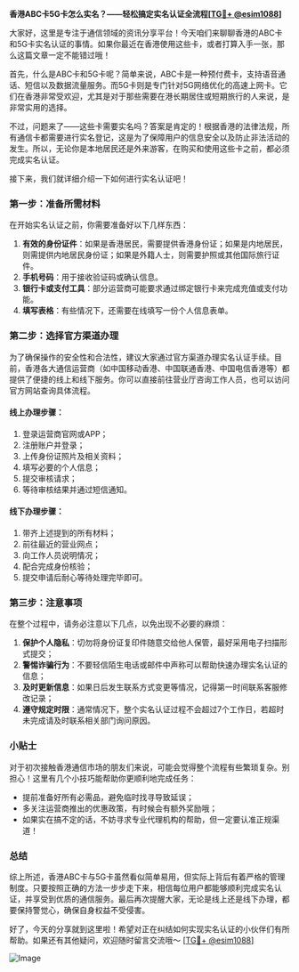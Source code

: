 **香港ABC卡5G卡怎么实名？——轻松搞定实名认证全流程[[TG💪+ @esim1088](https://t.me/s/esim1088)]**

大家好，这里是专注于通信领域的资讯分享平台！今天咱们来聊聊香港的ABC卡和5G卡实名认证的事情。如果你最近在香港使用这些卡，或者打算入手一张，那么这篇文章一定不能错过哦！

首先，什么是ABC卡和5G卡呢？简单来说，ABC卡是一种预付费卡，支持语音通话、短信以及数据流量服务。而5G卡则是专门针对5G网络优化的高速上网卡。它们在香港非常受欢迎，尤其是对于那些需要在港长期居住或短期旅行的人来说，是非常实用的选择。

不过，问题来了——这些卡需要实名吗？答案是肯定的！根据香港的法律法规，所有通信卡都需要进行实名登记，这是为了保障用户的信息安全以及防止非法活动的发生。所以，无论你是本地居民还是外来游客，在购买和使用这些卡之前，都必须完成实名认证。

接下来，我们就详细介绍一下如何进行实名认证吧！

### 第一步：准备所需材料

在开始实名认证之前，你需要准备好以下几样东西：

1. **有效的身份证件**：如果是香港居民，需要提供香港身份证；如果是内地居民，则需提供内地居民身份证；如果是外籍人士，则需要护照或其他国际旅行证件。
2. **手机号码**：用于接收验证码或确认信息。
3. **银行卡或支付工具**：部分运营商可能要求通过绑定银行卡来完成充值或支付功能。
4. **填写表格**：有些情况下，还需要在线填写一份个人信息表单。

### 第二步：选择官方渠道办理

为了确保操作的安全性和合法性，建议大家通过官方渠道办理实名认证手续。目前，香港各大通信运营商（如中国移动香港、中国联通香港、中国电信香港等）都提供了便捷的线上和线下服务。你可以直接前往营业厅咨询工作人员，也可以访问官方网站查询具体流程。

#### 线上办理步骤：
1. 登录运营商官网或APP；
2. 注册账户并登录；
3. 上传身份证照片及相关资料；
4. 填写必要的个人信息；
5. 提交审核请求；
6. 等待审核结果并通过短信通知。

#### 线下办理步骤：
1. 带齐上述提到的所有材料；
2. 前往最近的营业网点；
3. 向工作人员说明情况；
4. 配合完成身份核验；
5. 提交申请后耐心等待处理完毕即可。

### 第三步：注意事项

在整个过程中，请务必注意以下几点，以免出现不必要的麻烦：

1. **保护个人隐私**：切勿将身份证复印件随意交给他人保管，最好采用电子扫描形式提交；
2. **警惕诈骗行为**：不要轻信陌生电话或邮件中声称可以帮助快速办理实名认证的信息；
3. **及时更新信息**：如果日后发生联系方式变更等情况，记得第一时间联系客服修改记录；
4. **遵守规定时限**：通常情况下，整个实名认证过程不会超过7个工作日，若超时未完成请及时联系相关部门询问原因。

### 小贴士

对于初次接触香港通信市场的朋友们来说，可能会觉得整个流程有些繁琐复杂。别担心！这里有几个小技巧能帮助你更顺利地完成任务：

- 提前准备好所有必需品，避免临时找寻导致延误；
- 多关注运营商推出的优惠政策，有时候会有额外奖励哦；
- 如果实在搞不定的话，不妨寻求专业代理机构的帮助，但一定要认准正规渠道！

### 总结

综上所述，香港ABC卡与5G卡虽然看似简单易用，但实际上背后有着严格的管理制度。只要按照正确的方法一步步走下来，相信每位用户都能够顺利完成实名认证，并享受到优质的通信服务。最后再次提醒大家，无论是线上还是线下办理，都要保持警觉心，确保自身权益不受侵害。

好了，今天的分享就到这里啦！希望对正在纠结如何实现实名认证的小伙伴们有所帮助。如果还有其他疑问，欢迎随时留言交流哦～ [[TG💪+ @esim1088](https://t.me/s/esim1088)] 

![Image](https://i.postimg.cc/4NQfJmqS/Snipaste-2025-05-13-00-14-12.png)